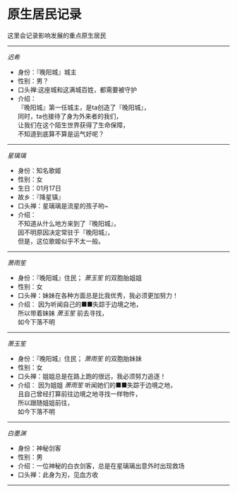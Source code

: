 # 原生居民记录

这里会记录影响发展的重点原生居民

* * *

*迟希*

* 身份：『晚阳城』城主
* 性别：男？
* 口头禅:这座城和这满城百姓，都需要被守护
* 介绍：  
『晚阳城』第一任城主，是ta创造了『晚阳城』，  
同时，ta也接待了身为外来者的我们，  
让我们在这个陌生世界获得了生命保障，  
不知道到底算不算是运气好呢？

* * *

*星璃璃*

* 身份：知名歌姬
* 性别：女
* 生日：01月17日
* 故乡：『降星镇』
* 口头禅：星璃璃是流星的孩子哟~
* 介绍：  
不知道从什么地方来到了『晚阳城』，  
因不明原因决定常驻于『晚阳城』，  
但是，这位歌姬似乎不太一般。

* * *

*萧雨笙*

* 身份：『晚阳城』住民； *萧玉笙* 的双胞胎姐姐
* 性别：女
* 口头禅：妹妹在各种方面总是比我优秀，我必须更加努力！
* 介绍：
因为听闻自己的■■失踪于边境之地，  
所以带着妹妹 *萧玉笙* 前去寻找，  
如今下落不明

* * *

*萧玉笙*

* 身份：『晚阳城』住民； *萧雨笙* 的双胞胎妹妹
* 性别：女
* 口头禅：姐姐总是在路上跑的很远，我必须努力追逐！
* 介绍：
因为姐姐 *萧雨笙* 听闻她们的■■失踪于边境之地，  
且自己曾经打算前往边境之地寻找一样物件，  
所以跟随姐姐前往，  
如今下落不明

* * *

*白墨渊*

* 身份：神秘剑客
* 性别：男
* 介绍：一位神秘的白衣剑客，总是在星璃璃出意外时出现救场
* 口头禅：此身为刃，见血方收

* * *
